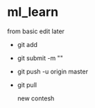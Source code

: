 # ml_learn
from basic
edit later

* git add <filepath>
* git submit -m "<description>"
* git push -u origin master 
* git pull
  
  new contesh
